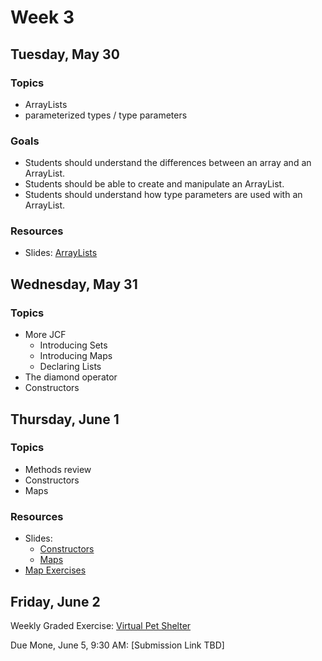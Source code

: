 # Week 3

## Tuesday, May 30

### Topics

- ArrayLists
- parameterized types / type parameters

### Goals

- Students should understand the differences between an array and an ArrayList.
- Students should be able to create and manipulate an ArrayList.
- Students should understand how type parameters are used with an ArrayList.

### Resources

- Slides: [ArrayLists](https://wecancodeit.github.io/java-slides/objects/arraylists/)

## Wednesday, May 31

### Topics

- More JCF
	- Introducing Sets
	- Introducing Maps
	- Declaring Lists
- The diamond operator
- Constructors

## Thursday, June 1

### Topics

- Methods review
- Constructors
- Maps

### Resources

- Slides:
	- [Constructors](https://wecancodeit.github.io/java-slides/objects/constructors/)
	- [Maps](https://wecancodeit.github.io/java-slides/objects/maps/)
- [Map Exercises](./map-exercises.md)

## Friday, June 2

Weekly Graded Exercise: [Virtual Pet Shelter](../exercises/virtual-pet-shelter)

Due Mone, June 5, 9:30 AM: [Submission Link TBD]
